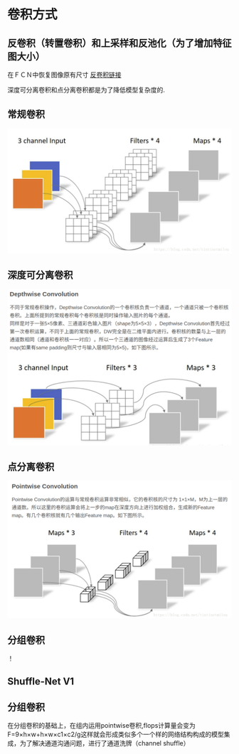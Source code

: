 卷积方式
=============================
反卷积（转置卷积）和上采样和反池化（为了增加特征图大小）
---------------
在ＦＣＮ中恢复图像原有尺寸
[反卷积链接](https://zhuanlan.zhihu.com/p/48501100)


深度可分离卷积和点分离卷积都是为了降低模型复杂度的.

常规卷积
------------

![](./images/normal_conv.png)

深度可分离卷积
---------

![](./images/depthwise_conv.png)

点分离卷积
--------------

![](./images/pointwise_conv.png)

分组卷积
--------------

！[](./images/group_conv.png)



Shuffle-Net V1
---------------------------
分组卷积
--------------

在分组卷积的基础上，在组内运用pointwise卷积,flops计算量会变为F=9×h×w+h×w×c1×c2/g这样就会形成类似多个一个样的网络结构构成的模型集成，为了解决通道沟通问题，进行了通道洗牌（channel shuffle）